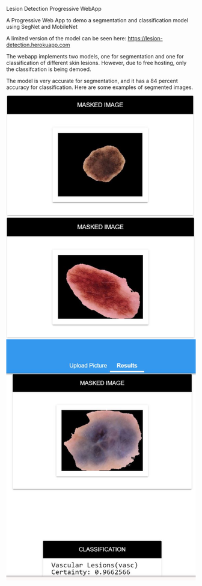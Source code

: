 
Lesion Detection Progressive WebApp

A Progressive Web App to demo a segmentation and classification model using SegNet and MobileNet


A limited version of the model can be seen here: https://lesion-detection.herokuapp.com

The webapp implements two models, one for segmentation and one for classification of different skin lesions. However, due to free hosting, only the classifcation 
is being demoed. 

The model is very accurate for segmentation, and it has a 84 percent accuracy for classification. Here are some examples of segmented images.

<img src="README images/segmentation2.JPG">

<img src="README images/segmentation1.JPG">

<img src="README images/segmentation3.JPG">
